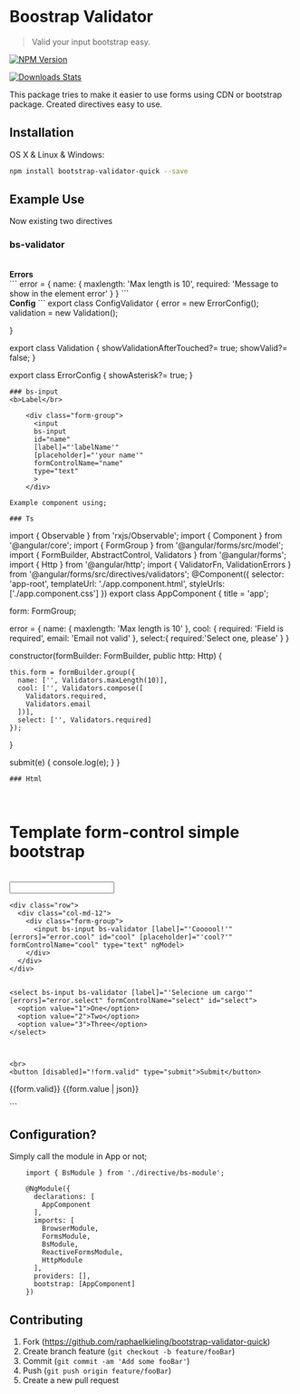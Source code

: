 # Boostrap Validator 
> Valid your input bootstrap easy.

[![NPM Version][npm-image]][npm-url]
<!-- [![Build Status][travis-image]][travis-url] -->
[![Downloads Stats][npm-downloads]][npm-url]


This package tries to make it easier to use forms using CDN or bootstrap package. Created directives easy to use.


## Installation

OS X & Linux & Windows:

```sh
npm install bootstrap-validator-quick --save
```

## Example Use

Now existing two directives

### bs-validator
<br>
<b>Errors</b>
<br>
```
  error = {
    name: {
      maxlength: 'Max length is 10',
      required: 'Message to show in the element error'
    }
  }
```
<br>
<b>Config</b>
```
export class ConfigValidator {
  error = new ErrorConfig();
  validation = new Validation();

}

export class Validation {
  showValidationAfterTouched?= true;
  showValid?= false;
}

export class ErrorConfig {
  showAsterisk?= true;
}
	
```
### bs-input
<b>Label</br>

```
		<div class="form-group">
          <input 
          bs-input 
          id="name" 
          [label]="'labelName'"
          [placeholder]="'your name'" 
          formControlName="name" 
          type="text"
          >
        </div>
```
Example component using;

### Ts
```
import { Observable } from 'rxjs/Observable';
import { Component } from '@angular/core';
import { FormGroup } from '@angular/forms/src/model';
import { FormBuilder, AbstractControl, Validators } from '@angular/forms';
import { Http } from '@angular/http';
import { ValidatorFn, ValidationErrors } from '@angular/forms/src/directives/validators';
@Component({
  selector: 'app-root',
  templateUrl: './app.component.html',
  styleUrls: ['./app.component.css']
})
export class AppComponent {
  title = 'app';

  form: FormGroup;

  error = {
    name: {
      maxlength: 'Max length is 10'
    },
    cool: {
      required: 'Field is required',
      email: 'Email not valid'
    },
    select:{
      required:'Select one, please'
    }
  }

  constructor(formBuilder: FormBuilder, public http: Http) {



    this.form = formBuilder.group({
      name: ['', Validators.maxLength(10)],
      cool: ['', Validators.compose([
        Validators.required,
        Validators.email
      ])],
      select: ['', Validators.required]
    });


  }

  submit(e) {
    console.log(e);
  }
}

```
### Html
```
  <div class="container">
  <br>
  <h1>Template form-control simple bootstrap</h1>
  <br>
  <form [formGroup]="form" (ngSubmit)="submit(form)">
    <div class="row">
      <div class="col-md-12">
        <div class="form-group">
          <input 
          bs-input 
          bs-validator 
          id="name" 
          [errors]="error.name" 
          [placeholder]="'your name'" 
          formControlName="name" 
          ngModel
          type="text"
          >
        </div>
      </div>
    </div>

    <div class="row">
      <div class="col-md-12">
        <div class="form-group">
          <input bs-input bs-validator [label]="'Coooool!'" [errors]="error.cool" id="cool" [placeholder]="'cool?'" formControlName="cool" type="text" ngModel>
        </div>
      </div>
    </div>


    <select bs-input bs-validator [label]="'Selecione um cargo'" [errors]="error.select" formControlName="select" id="select">
      <option value="1">One</option>
      <option value="2">Two</option>
      <option value="3">Three</option>
    </select>



    <br>
    <button [disabled]="!form.valid" type="submit">Submit</button>

  </form>

  {{form.valid}} {{form.value | json}}
</div>
```

## Configuration?

Simply call the module in App or not;

```
	import { BsModule } from './directive/bs-module';

    @NgModule({
      declarations: [
        AppComponent
      ],
      imports: [
        BrowserModule,
        FormsModule,
        BsModule,
        ReactiveFormsModule,
        HttpModule
      ],
      providers: [],
      bootstrap: [AppComponent]
    })
```

## Contributing

1. Fork (<https://github.com/raphaelkieling/bootstrap-validator-quick>)
2. Create branch feature (`git checkout -b feature/fooBar`)
3. Commit (`git commit -am 'Add some fooBar'`)
4. Push (`git push origin feature/fooBar`)
5. Create a new pull request

[npm-image]: https://img.shields.io/npm/v/datadog-metrics.svg?style=flat-square
[npm-url]: https://www.npmjs.com/package/bootstrap-validator-quick
[npm-downloads]: https://img.shields.io/npm/dm/datadog-metrics.svg?style=flat-square
[travis-image]: https://img.shields.io/travis/dbader/node-datadog-metrics/master.svg?style=flat-square
[travis-url]: https://travis-ci.org/dbader/node-datadog-metrics
[wiki]: https://github.com/seunome/seuprojeto/wiki
